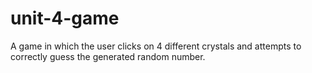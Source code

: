 # unit-4-game

A game in which the user clicks on 4 different crystals and attempts to correctly guess the generated random number.
